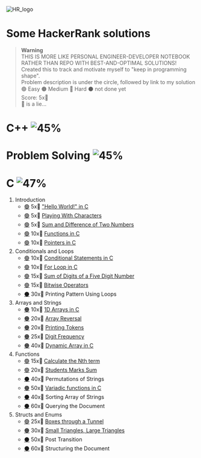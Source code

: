 ![HR_logo]
# Some HackerRank solutions

> __Warning__\
> THIS IS MORE LIKE PERSONAL ENGINEER-DEVELOPER NOTEBOOK RATHER THAN REPO WITH BEST-AND-OPTIMAL SOLUTIONS!\
> Created this to track and motivate myself to "keep in programming shape".\
> Problem description is under the circle, followed by link to my solution\
> :green_circle: Easy :orange_circle: Medium :red_circle: Hard :black_circle: not done yet\
> Score: 5x:cherries:\
> :cake: is a lie...

#  C++ ![45%][c++_progress]
# Problem Solving ![45%][problem_solving_progress]
# C ![47%][c_progress]
1. Introduction
    - [:green_circle:](https://www.hackerrank.com/challenges/hello-world-c/problem) 5x:cherries: ["Hello World!" in C](C/introduction/hello-world-c.c)
    - [:green_circle:](https://www.hackerrank.com/challenges/playing-with-characters/problem) 5x:cherries: [Playing With Characters](C/introduction/playing-with-characters.c)
    - [:green_circle:](https://www.hackerrank.com/challenges/sum-numbers-c/problem) 5x:cherries: [Sum and Difference of Two Numbers](C/introduction/sum-numbers-c.c)
    - [:green_circle:](https://www.hackerrank.com/challenges/functions-in-c/problem) 10x:cherries: [Functions in C](C/introduction/functions-in-c.c)
    - [:green_circle:](https://www.hackerrank.com/challenges/pointer-in-c/problem) 10x:cherries: [Pointers in C](C/introduction/pointer-in-c.c)
2. Conditionals and Loops
    - [:green_circle:](https://www.hackerrank.com/challenges/conditional-statements-in-c/problem) 10x:cherries: [Conditional Statements in C](C/conditionals-and-loops/conditional-statements-in-c.c)
    - [:green_circle:](https://www.hackerrank.com/challenges/for-loop-in-c/problem) 10x:cherries: [For Loop in C](C/conditionals-and-loops/for-loop-in-c.c)
    - [:green_circle:](https://www.hackerrank.com/challenges/sum-of-digits-of-a-five-digit-number/problem) 15x:cherries: [Sum of Digits of a Five Digit Number](C/conditionals-and-loops/sum-of-digits-of-a-five-digit-number.c)
    - [:green_circle:](https://www.hackerrank.com/challenges/bitwise-operators-in-c/problem) 15x:cherries: [Bitwise Operators](C/conditionals-and-loops/bitwise-operators-in-c.c)
    - [:black_circle:](https://www.hackerrank.com/challenges/printing-pattern-2/problem) 30x:cherries: Printing Pattern Using Loops
3. Arrays and Strings
    - [:orange_circle:](https://www.hackerrank.com/challenges/1d-arrays-in-c/problem) 10x:cherries: [1D Arrays in C](C/arrays-and-strings/1d-arrays-in-c.c)
    - [:orange_circle:](https://www.hackerrank.com/challenges/reverse-array-c/problem) 20x:cherries: [Array Reversal](C/arrays-and-strings/reverse-array-c.c)
    - [:orange_circle:](https://www.hackerrank.com/challenges/printing-tokens-/problem) 20x:cherries: [Printing Tokens](C/arrays-and-strings/printing-tokens.c)
    - [:orange_circle:](https://www.hackerrank.com/challenges/frequency-of-digits-1/problem) 25x:cherries: [Digit Frequency](C/arrays-and-strings/digit-frequency.c)
    - [:orange_circle:](https://www.hackerrank.com/challenges/dynamic-array-in-c/problem) 40x:cherries: [Dynamic Array in C](C/arrays-and-strings/dynamic-array-in-c.c)
4. Functions
    - [:green_circle:](https://www.hackerrank.com/challenges/recursion-in-c/problem) 15x:cherries: [Calculate the Nth term](C/functions/calculate-the-nth-term.c)
    - [:green_circle:](https://www.hackerrank.com/challenges/students-marks-sum/problem) 20x:cherries: [Students Marks Sum](C/functions/students-marks-sum.c)
    - [:black_circle:](https://www.hackerrank.com/challenges/permutations-of-strings/problem) 40x:cherries: Permutations of Strings
    - [:orange_circle:](https://www.hackerrank.com/challenges/variadic-functions-in-c/problem) 50x:cherries: [Variadic functions in C](C/functions/variadic-functions-in-c.c)
    - [:black_circle:](https://www.hackerrank.com/challenges/sorting-array-of-strings/problem) 40x:cherries: Sorting Array of Strings
    - [:black_circle:](https://www.hackerrank.com/challenges/querying-the-document/problem) 60x:cherries: Querying the Document
5. Structs and Enums
    - [:green_circle:](https://www.hackerrank.com/challenges/too-high-boxes/problem) 25x:cherries: [Boxes through a Tunnel](C/structs-and-enums/boxes-through-a-tunnel.c)
    - [:orange_circle:](https://www.hackerrank.com/challenges/small-triangles-large-triangles/problem) 30x:cherries: [Small Triangles, Large Triangles](C/structs-and-enums/small-triangles-large-triangles.c)
    - [:black_circle:](https://www.hackerrank.com/challenges/post-transition/problem) 50x:cherries: Post Transition
    - [:black_circle:](https://www.hackerrank.com/challenges/structuring-the-document/problem) 60x:cherries: Structuring the Document

[HR_logo]: https://hrcdn.net/fcore/assets/brand/logo-new-white-green-a5cb16e0ae.svg
[c_progress]: https://progress-bar.dev/47
[problem_solving_progress]: https://progress-bar.dev/45
[c++_progress]: https://progress-bar.dev/86
